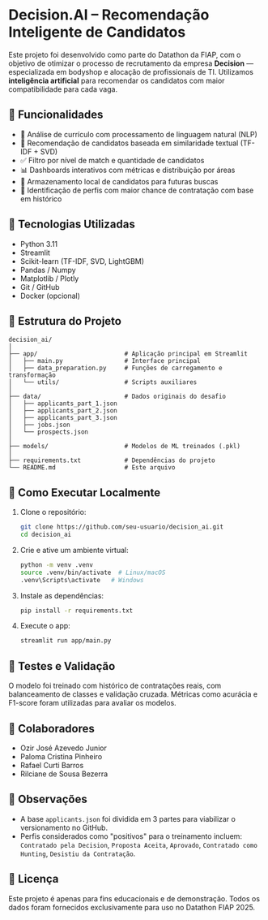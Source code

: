 # Decision.AI – Recomendação Inteligente de Candidatos

Este projeto foi desenvolvido como parte do Datathon da FIAP, com o objetivo de otimizar o processo de recrutamento da empresa **Decision** — especializada em bodyshop e alocação de profissionais de TI. Utilizamos **inteligência artificial** para recomendar os candidatos com maior compatibilidade para cada vaga.

## 🚀 Funcionalidades

- 🔎 Análise de currículo com processamento de linguagem natural (NLP)
- 🧠 Recomendação de candidatos baseada em similaridade textual (TF-IDF + SVD)
- ✅ Filtro por nível de match e quantidade de candidatos
- 📊 Dashboards interativos com métricas e distribuição por áreas
- 🔄 Armazenamento local de candidatos para futuras buscas
- 📌 Identificação de perfis com maior chance de contratação com base em histórico

## 🧰 Tecnologias Utilizadas

- Python 3.11
- Streamlit
- Scikit-learn (TF-IDF, SVD, LightGBM)
- Pandas / Numpy
- Matplotlib / Plotly
- Git / GitHub
- Docker (opcional)

## 📁 Estrutura do Projeto

```
decision_ai/
│
├── app/                        # Aplicação principal em Streamlit
│   ├── main.py                 # Interface principal
│   ├── data_preparation.py     # Funções de carregamento e transformação
│   └── utils/                  # Scripts auxiliares
│
├── data/                       # Dados originais do desafio
│   ├── applicants_part_1.json
│   ├── applicants_part_2.json
│   ├── applicants_part_3.json
│   ├── jobs.json
│   └── prospects.json
│
├── models/                     # Modelos de ML treinados (.pkl)
│
├── requirements.txt            # Dependências do projeto
└── README.md                   # Este arquivo
```

## 🏁 Como Executar Localmente

1. Clone o repositório:
   ```bash
   git clone https://github.com/seu-usuario/decision_ai.git
   cd decision_ai
   ```

2. Crie e ative um ambiente virtual:
   ```bash
   python -m venv .venv
   source .venv/bin/activate  # Linux/macOS
   .venv\Scripts\activate   # Windows
   ```

3. Instale as dependências:
   ```bash
   pip install -r requirements.txt
   ```

4. Execute o app:
   ```bash
   streamlit run app/main.py
   ```

## 🧪 Testes e Validação

O modelo foi treinado com histórico de contratações reais, com balanceamento de classes e validação cruzada. Métricas como acurácia e F1-score foram utilizadas para avaliar os modelos.

## 🤝 Colaboradores

  - Ozir José Azevedo Junior 
  - Paloma Cristina Pinheiro
  - Rafael Curti Barros
  - Rilciane de Sousa Bezerra

## 📌 Observações

- A base `applicants.json` foi dividida em 3 partes para viabilizar o versionamento no GitHub.
- Perfis considerados como "positivos" para o treinamento incluem: `Contratado pela Decision`, `Proposta Aceita`, `Aprovado`, `Contratado como Hunting`, `Desistiu da Contratação`.

## 📝 Licença

Este projeto é apenas para fins educacionais e de demonstração. Todos os dados foram fornecidos exclusivamente para uso no Datathon FIAP 2025.
